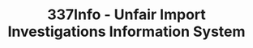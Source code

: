---
layout: default
bigquery: https://console.cloud.google.com/bigquery?p=patents-public-data&d=usitc_investigations&page=dataset&project=sheets-management-319211
citation: US International Trade Commission 337Info Unfair Import Investigations Information
  System
contributors: US International Trade Comission
cost: None
description: US International Trade Commission 337Info Unfair Import Investigations
  Information System contains data on investigations done under Section 337. Section
  337 declares the infringement of certain statutory intellectual property rights
  and other forms of unfair competition in import trade to be unlawful practices.
  Most Section 337 investigations involve allegations of patent or registered trademark
  infringement.
documentation: FAQ and tutorial available on the site
last_edit: 04/06/2022, 20:43:38
location: https://pubapps2.usitc.gov/337external/
maintained_by: US International Trade Comission
schema_fields:
- respondent
- id
- dateComplaintFiled
- patentNumbers
- complainant
- htsNumbers
- title
- scheduledEndDateEvidHear
- investigationTermDate
- teoIdIssueDate
- teoProceedingInvolved
- publication_number
- copyrightNumbers
- actualEndDateEvidHear
- finalIdOnViolationDue
- gcAttorney
- actualStartDateEvidHear
- dateOfPublicationFrNotice
- ouiiAttorney
- aljAssigned
- currentStatus
- currentActiveALJ
- scheduledStartDateEvidHear
- dateCreated
- docketNo
- startDateMarkmanHearing
- finalDetNoViolation
- trademarkNumbers
- finalIdOnViolationIssue
- ouiiParticipation
- cafcAppeals
- patentNumber
- targetDate
- finalDetViolation
- investigationType
- lastUpdated
- investigationNo
- markmanHearing
- endDateMarkmanHearing
- invUnfairAct
- issueDateOtherNonFinal
- teoReliefGranted
- teoIdDueDate
- internalRemand
shortname: unfair_import_investigations
tags:
- import
- legal
- trade
timeframe: 2008-2021 (prior to 2008 downloadable as a JSON file)
title: 337Info - Unfair Import Investigations Information System
uuid: 2721f5ec-e599-4890-9265-9706719fc71e
---